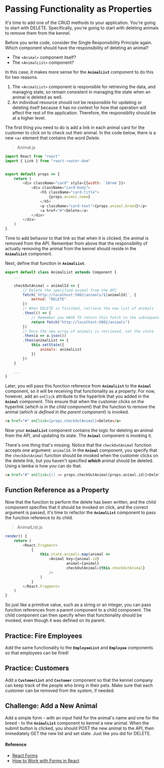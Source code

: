 # Passing Functionality as Properties

It's time to add one of the CRUD methods to your application. You're going to start with DELETE. Specifically, you're going to start with deleting animals to remove them from the kennel.

Before you write code, consider the Single Responsibility Principle again. Which component should have the responsibility of deleting an animal?

* The `<Animal>` component itself?
* The `<AnimalList>` component?

In this case, it makes more sense for the **`AnimalList`** component to do this for two reasons.

1. The `<AnimalList>` component is responsible for retrieving the data, and managing state, so remain consistent in managing the state when an animal is deleted as well.
1. An individual resource should not be responsible for updating or deleting itself because it has no context for how that operation will affect the rest of the application. Therefore, the responsiblity should be at a higher level.

The first thing you need to do is add a link in each animal card for the customer to click on to check out their animal. In the code below, there is a new `<a>` element  that contains the word *Delete*.

> Animal.js

```js
import React from "react"
import { Link } from "react-router-dom"


export default props => {
    return (
        <div className="card" style={{width: `18rem`}}>
            <div className="card-body">
                <h5 className="card-title">
                    {props.animal.name}
                </h5>
                <p className="card-text">{props.animal.breed}</p>
                <a href="#">Delete</a>
            </div>
        </div>
    )
}
```

Time to add behavior to that link so that when it is clicked, the animal is removed from the API. Remember from above that the responsibility of actually removing the animal from the kennel should reside in the **`AnimalList`** component.

Next, define that function in **`AnimalList`**.

```js
export default class AnimalList extends Component {
    ...

    checkOutAnimal = animalId => {
        // Delete the specified animal from the API
        fetch(`http://localhost:5002/animals/${animalId}`, {
            method: "DELETE"
        })
        // When DELETE is finished, retrieve the new list of animals
        .then(() => {
            // Remember you HAVE TO return this fetch to the subsequenet `then()`
            return fetch("http://localhost:5002/animals")
        })
        // Once the new array of animals is retrieved, set the state
        .then(a => a.json())
        .then(animalList => {
            this.setState({
                animals: animalList
            })
        })
    }

    ...
}
```

Later, you will pass this function reference from **`AnimalList`** to the  **`Animal`** component, so it will be receiving that functionality as a property. For now, however, add an `onClick` attribute to the hyperlink that you added in the **`Animal`** component. This ensure that when the customer clicks on the hyperlink (_which is in the child component_) that the function to remove the animal (_which is defined in the parent component_) is invoked.

```html
<a href="#" onClick={props.checkOutAnimal}>Delete</a>
```

Now your **`AnimalList`** component contains the logic for deleting an animal from the API, and updating its state. The **`Animal`** component is invoking it.

There's one thing that's missing. Notice that the `checkOutAnimal` function accepts one argument: `animalId`. In the **`Animal`** component, you specify that the `checkOutAnimal` function should be invoked when the customer clicks on the delete link, but you haven't specified **_which_** animal should be deleted. Using a lamba is how you can do that.

```html
<a href="#" onClick={() => props.checkOutAnimal(props.animal.id)}>Delete</a>
```

## Function Reference as a Property

Now that the function to perform the delete has been written, and the child component specifies that it should be invoked on click, and the correct argument is passed, it's time to refactor the **`AnimalList`** component to pass the function reference to its child.

> AnimalList.js

```js
render() {
    return (
        <React.Fragment>
            {
                this.state.animals.map(animal =>
                    <Animal key={animal.id}
                            animal={animal}
                            checkOutAnimal={this.checkOutAnimal}
                    />
                )
            }
        </React.Fragment>
    )
}
```

So just like a primitive value, such as a string or an integer, you can pass function references from a parent component to a child component. The child component can then specify when that functionality should be invoked, even though it was defined on its parent.

## Practice: Fire Employees

Add the same functionality to the **`EmployeeList`** and **`Employee`** components so that employees can be fired!

## Practice: Customers

Add a **`CustomerList`** and **`Customer`** component so that the kennel company can keep track of the people who bring in their pets. Make sure that each customer can be removed from the system, if needed.

## Challenge: Add a New Animal

Add a simple form - with an input field for the animal's name and one for the breed - to the **`AnimalList`** component to kennel a new animal. When the submit button is clicked, you should POST the new animal to the API, then immediately GET the new list and set state. Just like you did for DELETE.

#### Reference

* [React Forms](https://reactjs.org/docs/forms.html)
* [How to Work with Forms in React](https://www.sitepoint.com/work-with-forms-in-react/)

